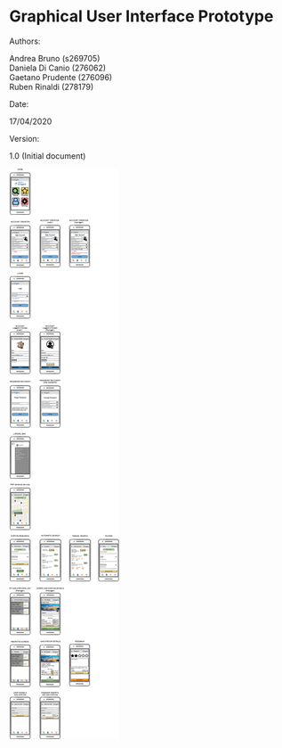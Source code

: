 # Graphical User Interface Prototype  

Authors:  

Andrea Bruno (s269705)  
Daniela Di Canio (276062)  
Gaetano Prudente (276096)  
Ruben Rinaldi (278179)

Date:  

17/04/2020

Version:  

1.0 (Initial document)

![](UI_Interface.png)

